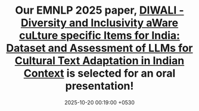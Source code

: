 ---
layout: post
title:  "Our EMNLP 2025 paper, <a href='https://arxiv.org/pdf/2509.17399v1'>DIWALI - Diversity and Inclusivity aWare cuLture specific Items for India: Dataset and Assessment of LLMs for Cultural Text Adaptation in Indian Context</a></b> is selected for an oral presentation!"
date:   2025-10-20 00:19:00 +0530
categories: news
---